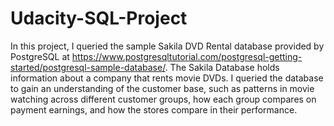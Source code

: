 # Udacity-SQL-Project

In this project, I queried the sample Sakila DVD Rental database provided by PostgreSQL at https://www.postgresqltutorial.com/postgresql-getting-started/postgresql-sample-database/. The Sakila Database holds information about a company that rents movie DVDs. I queried the database to gain an understanding of the customer base, such as patterns in movie watching across different customer groups, how each group compares on payment earnings, and how the stores compare in their performance. 
